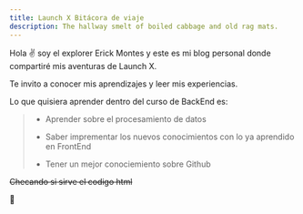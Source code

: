 ```yaml
---
title: Launch X Bitácora de viaje
description: The hallway smelt of boiled cabbage and old rag mats.
---
```


Hola ✌️  soy el explorer Erick Montes y este es mi blog personal donde compartiré mis aventuras de Launch X.

Te invito a conocer mis aprendizajes y leer mis experiencias.

Lo que quisiera aprender dentro del curso de BackEnd es:

  > * Aprender sobre el procesamiento de datos
  >
  > * Saber imprementar los nuevos conocimientos con lo ya aprendido en FrontEnd
  >
  > * Tener un mejor conociemiento sobre Github

<del>Checando si sirve el codigo html</del>
 
  

🚀

